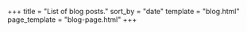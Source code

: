 +++
title = "List of blog posts."
sort_by = "date"
template = "blog.html"
page_template = "blog-page.html"
+++
